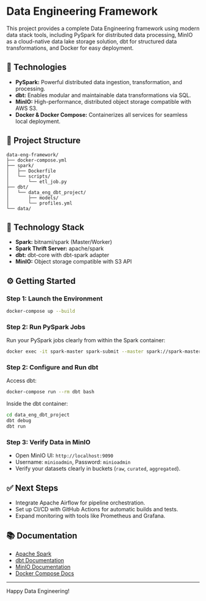 # Data Engineering Framework

This project provides a complete Data Engineering framework using modern data stack tools, including PySpark for distributed data processing, MinIO as a cloud-native data lake storage solution, dbt for structured data transformations, and Docker for easy deployment.

## 🚀 Technologies

- **PySpark:** Powerful distributed data ingestion, transformation, and processing.
- **dbt:** Enables modular and maintainable data transformations via SQL.
- **MinIO:** High-performance, distributed object storage compatible with AWS S3.
- **Docker & Docker Compose:** Containerizes all services for seamless local deployment.

## 📌 Project Structure

```
data-eng-framework/
├── docker-compose.yml
├── spark/
│   ├── Dockerfile
│   └── scripts/
│       └── etl_job.py
├── dbt/
│   └── data_eng_dbt_project/
│       ├── models/
│       └── profiles.yml
└── data/
```

## 🚀 Technology Stack

- **Spark:** bitnami/spark (Master/Worker)
- **Spark Thrift Server:** apache/spark
- **dbt:** dbt-core with dbt-spark adapter
- **MinIO:** Object storage compatible with S3 API

## ⚙️ Getting Started

### Step 1: Launch the Environment

```bash
docker-compose up --build
```

### Step 2: Run PySpark Jobs

Run your PySpark jobs clearly from within the Spark container:

```bash
docker exec -it spark-master spark-submit --master spark://spark-master:7077 /opt/bitnami/spark/scripts/etl_job.py
```

### Step 2: Configure and Run dbt

Access dbt:

```bash
docker-compose run --rm dbt bash
```

Inside the dbt container:

```bash
cd data_eng_dbt_project
dbt debug
dbt run
```

### Step 3: Verify Data in MinIO

- Open MinIO UI: `http://localhost:9090`
- Username: `minioadmin`, Password: `minioadmin`
- Verify your datasets clearly in buckets (`raw`, `curated`, `aggregated`).

## ✅ Next Steps

- Integrate Apache Airflow for pipeline orchestration.
- Set up CI/CD with GitHub Actions for automatic builds and tests.
- Expand monitoring with tools like Prometheus and Grafana.

## 📚 Documentation

- [Apache Spark](https://spark.apache.org/)
- [dbt Documentation](https://docs.getdbt.com/)
- [MinIO Documentation](https://min.io/docs/minio/)
- [Docker Compose Docs](https://docs.docker.com/compose/)

---

Happy Data Engineering!

